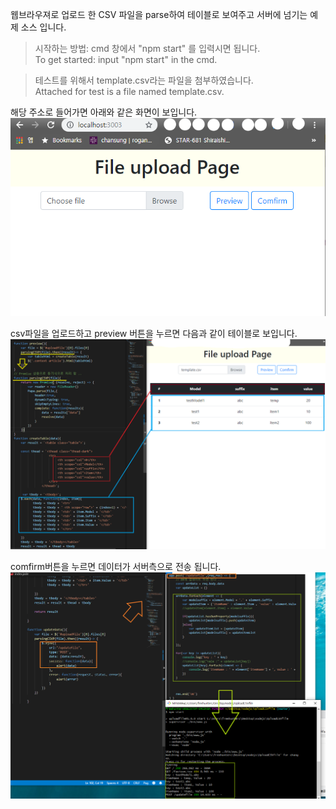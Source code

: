 ﻿웹브라우져로 업로드 한 CSV 파일을 parse하여 테이블로 보여주고 서버에 넘기는 예제 소스 입니다.

> 시작하는 방법: cmd 창에서 "npm start" 를 입력시면 됩니다.  
To get started: input "npm start" in the cmd.

> 테스트를 위해서  template.csv라는 파일을 첨부하였습니다.  
Attached for test is a file named  template.csv.

해당 주소로 들어가면 아래와 같은 화면이 보입니다.
![index](./readme_image/index.png)

csv파일을 업로드하고 preview 버튼을 누르면 다음과 같이 테이블로 보입니다.
![table](./readme_image/table.png)

comfirm버튼을 누르면 데이터가 서버측으로 전송 됩니다.
![parsing](./readme_image/parsing.png)
